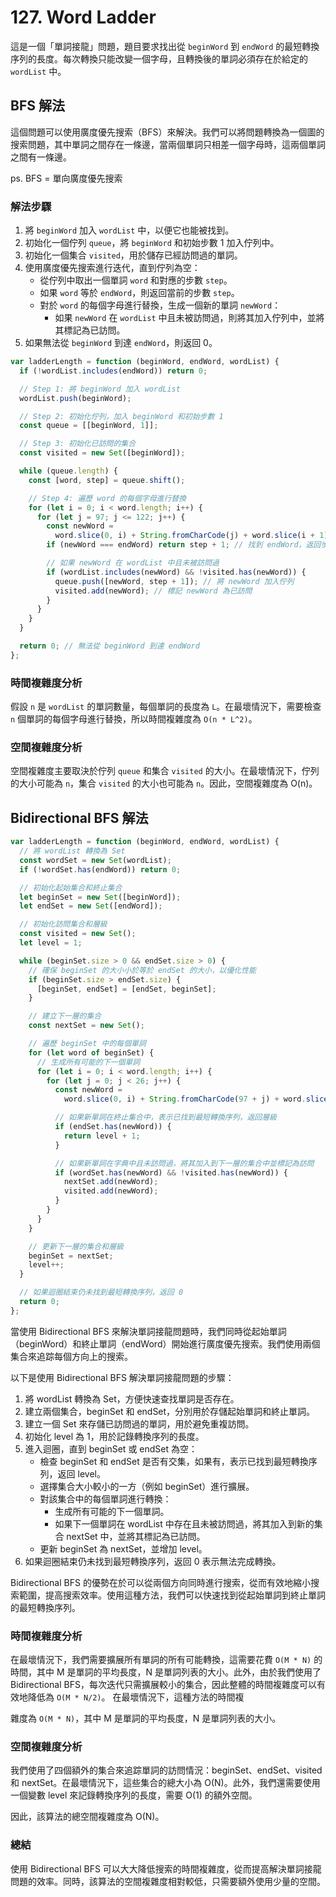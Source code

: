 # 127. Word Ladder

這是一個「單詞接龍」問題，題目要求找出從 `beginWord` 到 `endWord` 的最短轉換序列的長度。每次轉換只能改變一個字母，且轉換後的單詞必須存在於給定的 `wordList` 中。

## BFS 解法

這個問題可以使用廣度優先搜索（BFS）來解決。我們可以將問題轉換為一個圖的搜索問題，其中單詞之間存在一條邊，當兩個單詞只相差一個字母時，這兩個單詞之間有一條邊。

ps. BFS = 單向廣度優先搜索

### 解法步驟

1. 將 `beginWord` 加入 `wordList` 中，以便它也能被找到。
2. 初始化一個佇列 `queue`，將 `beginWord` 和初始步數 1 加入佇列中。
3. 初始化一個集合 `visited`，用於儲存已經訪問過的單詞。
4. 使用廣度優先搜索進行迭代，直到佇列為空：
   - 從佇列中取出一個單詞 `word` 和對應的步數 `step`。
   - 如果 `word` 等於 `endWord`，則返回當前的步數 `step`。
   - 對於 `word` 的每個字母進行替換，生成一個新的單詞 `newWord`：
     - 如果 `newWord` 在 `wordList` 中且未被訪問過，則將其加入佇列中，並將其標記為已訪問。
5. 如果無法從 `beginWord` 到達 `endWord`，則返回 0。

```javascript
var ladderLength = function (beginWord, endWord, wordList) {
  if (!wordList.includes(endWord)) return 0;

  // Step 1: 將 beginWord 加入 wordList
  wordList.push(beginWord);

  // Step 2: 初始化佇列，加入 beginWord 和初始步數 1
  const queue = [[beginWord, 1]];

  // Step 3: 初始化已訪問的集合
  const visited = new Set([beginWord]);

  while (queue.length) {
    const [word, step] = queue.shift();

    // Step 4: 遍歷 word 的每個字母進行替換
    for (let i = 0; i < word.length; i++) {
      for (let j = 97; j <= 122; j++) {
        const newWord =
          word.slice(0, i) + String.fromCharCode(j) + word.slice(i + 1);
        if (newWord === endWord) return step + 1; // 找到 endWord，返回步數

        // 如果 newWord 在 wordList 中且未被訪問過
        if (wordList.includes(newWord) && !visited.has(newWord)) {
          queue.push([newWord, step + 1]); // 將 newWord 加入佇列
          visited.add(newWord); // 標記 newWord 為已訪問
        }
      }
    }
  }

  return 0; // 無法從 beginWord 到達 endWord
};
```

### 時間複雜度分析

假設 `n` 是 `wordList` 的單詞數量，每個單詞的長度為 `L`。在最壞情況下，需要檢查 `n` 個單詞的每個字母進行替換，所以時間複雜度為 `O(n * L^2)`。

### 空間複雜度分析

空間複雜度主要取決於佇列 `queue` 和集合 `visited` 的大小。在最壞情況下，佇列的大小可能為 `n`，集合 `visited` 的大小也可能為 `n`。因此，空間複雜度為 O(n)。

## Bidirectional BFS 解法

```javascript
var ladderLength = function (beginWord, endWord, wordList) {
  // 將 wordList 轉換為 Set
  const wordSet = new Set(wordList);
  if (!wordSet.has(endWord)) return 0;

  // 初始化起始集合和終止集合
  let beginSet = new Set([beginWord]);
  let endSet = new Set([endWord]);

  // 初始化訪問集合和層級
  const visited = new Set();
  let level = 1;

  while (beginSet.size > 0 && endSet.size > 0) {
    // 確保 beginSet 的大小小於等於 endSet 的大小，以優化性能
    if (beginSet.size > endSet.size) {
      [beginSet, endSet] = [endSet, beginSet];
    }

    // 建立下一層的集合
    const nextSet = new Set();

    // 遍歷 beginSet 中的每個單詞
    for (let word of beginSet) {
      // 生成所有可能的下一個單詞
      for (let i = 0; i < word.length; i++) {
        for (let j = 0; j < 26; j++) {
          const newWord =
            word.slice(0, i) + String.fromCharCode(97 + j) + word.slice(i + 1);

          // 如果新單詞在終止集合中，表示已找到最短轉換序列，返回層級
          if (endSet.has(newWord)) {
            return level + 1;
          }

          // 如果新單詞在字典中且未訪問過，將其加入到下一層的集合中並標記為訪問
          if (wordSet.has(newWord) && !visited.has(newWord)) {
            nextSet.add(newWord);
            visited.add(newWord);
          }
        }
      }
    }

    // 更新下一層的集合和層級
    beginSet = nextSet;
    level++;
  }

  // 如果迴圈結束仍未找到最短轉換序列，返回 0
  return 0;
};
```

當使用 Bidirectional BFS 來解決單詞接龍問題時，我們同時從起始單詞（beginWord）和終止單詞（endWord）開始進行廣度優先搜索。我們使用兩個集合來追踪每個方向上的搜索。

以下是使用 Bidirectional BFS 解決單詞接龍問題的步驟：

1. 將 wordList 轉換為 Set，方便快速查找單詞是否存在。
2. 建立兩個集合，beginSet 和 endSet，分別用於存儲起始單詞和終止單詞。
3. 建立一個 Set 來存儲已訪問過的單詞，用於避免重複訪問。
4. 初始化 level 為 1，用於記錄轉換序列的長度。
5. 進入迴圈，直到 beginSet 或 endSet 為空：
   - 檢查 beginSet 和 endSet 是否有交集，如果有，表示已找到最短轉換序列，返回 level。
   - 選擇集合大小較小的一方（例如 beginSet）進行擴展。
   - 對該集合中的每個單詞進行轉換：
     - 生成所有可能的下一個單詞。
     - 如果下一個單詞在 wordList 中存在且未被訪問過，將其加入到新的集合 nextSet 中，並將其標記為已訪問。
   - 更新 beginSet 為 nextSet，並增加 level。
6. 如果迴圈結束仍未找到最短轉換序列，返回 0 表示無法完成轉換。

Bidirectional BFS 的優勢在於可以從兩個方向同時進行搜索，從而有效地縮小搜索範圍，提高搜索效率。使用這種方法，我們可以快速找到從起始單詞到終止單詞的最短轉換序列。

### 時間複雜度分析

在最壞情況下，我們需要擴展所有單詞的所有可能轉換，這需要花費 `O(M * N)` 的時間，其中 M 是單詞的平均長度，N 是單詞列表的大小。此外，由於我們使用了 Bidirectional BFS，每次迭代只需擴展較小的集合，因此整體的時間複雜度可以有效地降低為 `O(M * N/2)`。
在最壞情況下，這種方法的時間複

雜度為 `O(M * N)`，其中 M 是單詞的平均長度，N 是單詞列表的大小。

### 空間複雜度分析

我們使用了四個額外的集合來追踪單詞的訪問情況：beginSet、endSet、visited 和 nextSet。在最壞情況下，這些集合的總大小為 O(N)。此外，我們還需要使用一個變數 level 來記錄轉換序列的長度，需要 O(1) 的額外空間。

因此，該算法的總空間複雜度為 O(N)。

### 總結

使用 Bidirectional BFS 可以大大降低搜索的時間複雜度，從而提高解決單詞接龍問題的效率。同時，該算法的空間複雜度相對較低，只需要額外使用少量的空間。
